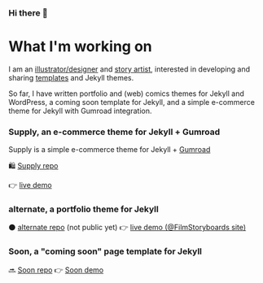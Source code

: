 ### Hi there 👋

# What I'm working on
I am an [illustrator/designer](https://alternatyves.com) and [story artist](https://film-storyboards.com), interested in developing and sharing [templates](https://templates.supply) and Jekyll themes.

So far, I have written portfolio and (web) comics themes for Jekyll and WordPress, a coming soon template for Jekyll, and a simple e-commerce theme for Jekyll with Gumroad integration.

### Supply, an e-commerce theme for Jekyll + Gumroad
Supply is a simple e-commerce theme for Jekyll + [Gumroad](https://gumroad.com)

🛍 [Supply repo](https://github.com/YJPL/Supply) 

👉 [live demo](https://templates.supply)

### alternate, a portfolio theme for Jekyll

⚫️ [alternate repo](https://github.com/YJPL/alternate) (not public yet)
👉 [live demo (@FilmStoryboards site)](https://film-storyboards.com)

### Soon, a "coming soon" page template for Jekyll

 🔜 [Soon repo](https://github.com/YJPL/soon/)
👉  [Soon demo](https://yjpl.github.io/soon/)

<!--
**YJPL/YJPL** is a ✨ _special_ ✨ repository because its `README.md` (this file) appears on your GitHub profile.

Here are some ideas to get you started:

- 🔭 I’m currently working on ...
- 🌱 I’m currently learning ...
- 👯 I’m looking to collaborate on ...
- 🤔 I’m looking for help with ...
- 💬 Ask me about ...
- 📫 How to reach me: ...
- 😄 Pronouns: ...
- ⚡ Fun fact: ...
-->
